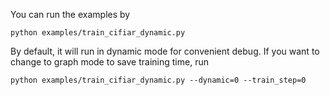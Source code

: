 You can run the examples by 

```
python examples/train_cifiar_dynamic.py 
```

By default, it will run in dynamic mode for convenient debug. If you want to change to graph mode to save training time, run

```
python examples/train_cifiar_dynamic.py --dynamic=0 --train_step=0 
```
